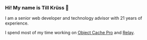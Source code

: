 ### Hi! My name is Till Krüss 👋

I am a senior web developer and technology advisor with 21 years of experience.

I spend most of my time working on [Object Cache Pro](https://objectcache.pro) and [Relay](https://relaycache.com/).
